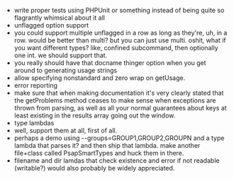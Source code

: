 
* write proper tests using PHPUnit or something instead of being quite so flagrantly whimsical about it all
* unflagged option support
 * you could support multiple unflagged in a row as long as they're, uh, in a row.  would be better than multi?  but you can just use multi.  oshit, what if you want different types?  like, confined subcommand, then optionally one int.  we should support that.
* you really should have that docname thinger option when you get around to generating usage strings
* allow specifying nonstandard and zero wrap on getUsage.
* error reporting
 * make sure that when making documentation it's very clearly stated that the getProblems method ceases to make sense when exceptions are thrown from parsing, as well as all your normal guarantees about keys at least existing in the results array going out the window.
* type lambdas
 * well, support them at all, first of all.
 * perhaps a demo using --groups=GROUP1,GROUP2,GROUPN and a type lambda that parses it?  and then ship that lambda.  make another file+class called PsapSmartTypes and huck them in there.
 * filename and dir lamdas that check existence and error if not readable (writable?) would also probably be widely appreciated.
